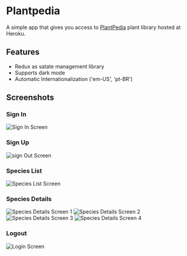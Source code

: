 # Plantpedia

A simple app that gives you access to [PlantPedia](https://plantpedia-server.herokuapp.com/) plant library hosted at Heroku.

## Features

- Redux as satate management library
- Supports dark mode
- Automatic Internationalization ('em-US', 'pt-BR')

## Screenshots

### Sign In

![Sign In Screen](/github/Screenshot_20200211-133930.png)

### Sign Up

![sign Out Screen](/github/Screenshot_20200211-133935.png)

### Species List

![Species List Screen](/github/Screenshot_20200211-134003.png)

### Species Details

![Species Details Screen 1](/github/Screenshot_20200211-134008.png)
![Species Details Screen 2](/github/Screenshot_20200211-134012.png)
![Species Details Screen 3](/github/Screenshot_20200211-134020.png)
![Species Details Screen 4](/github/Screenshot_20200211-134024.png)

### Logout

![Login Screen](/github/Screenshot_20200211-134029.png)
